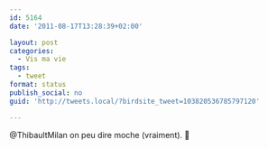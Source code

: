 ```yaml
---
id: 5164
date: '2011-08-17T13:28:39+02:00'

layout: post
categories:
  - Vis ma vie
tags:
  - tweet
format: status
publish_social: no
guid: 'http://tweets.local/?birdsite_tweet=103820536785797120'

---
```


@ThibaultMilan on peu dire moche (vraiment). 🙂